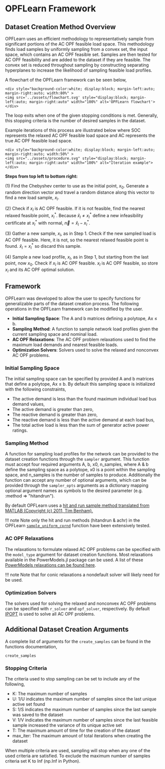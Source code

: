 # OPFLearn Framework

## Dataset Creation Method Overview

OPFLearn uses an efficient methodology to representatively sample from significant portions of the AC OPF feasible load space.
This methodology finds load samples by uniformly sampling from a convex set, the input space, which contains an AC OPF feasible set. 
Samples are then tested for AC OPF feasibility and are added to the dataset if they are feasible. 
The convex set is reduced throughout sampling by constructing separating hyperplanes to increase the likelihood of sampling feasible load profiles.

A flowchart of the OPFLearn framework can be seen below,

```@raw html
<div style="background-color:white; display:block; margin-left:auto; margin-right:auto; width:80%" >
<img src='../assets/flowchart.svg' style="display:block; margin-left:auto; margin-right:auto" width="100%" alt='OPFLearn flowchart'>
</div>
```


The loop exits when one of the given stopping conditions is met. 
Generally, this stopping criteria is the number of desired samples in the dataset.

Example iterations of this process are illustrated below where SOC represents the relaxed AC OPF feasible load space and AC represents the true AC OPF feasible load space. 

```@raw html
<div style="background-color:white; display:block; margin-left:auto; margin-right:auto; width:50%" >
<img src="../assets/procedure.svg" style="display:block; margin-left:auto; margin-right:auto" width="100%" alt="Iteration example">
</div>
```

**Steps from top left to bottom right:** 

(1) Find the Chebyshev center to use as the initial point, $x_0$. Generate a random direction vector and travel a random distance along this vector to find a new load sample, $x_l$. 

(2) Check if $x_l$ is AC OPF feasible. If it is not feasible, find the nearest relaxed feasible point, $x_l^*$. Because $\hat{x}_l \ne {x}_l^*$ define a new infeasibility certificate at $x_l^*$ with normal, $\vec{n} = \hat{x}_l - {x}_l^*$. 

(3) Gather a new sample, $x_l$, as in Step 1. Check if the new sampled load is AC OPF feasible. Here, it is not, so the nearest relaxed feasible point is found. $\hat{x}_l = x^*_l$ so discard this sample. 

(4) Sample a new load profile, $x_l$, as in Step 1, but starting from the last point, now $x_0$. Check if $x_l$ is AC OPF feasible. $x_l$ is AC OPF feasible, so store $x_l$ and its AC OPF optimal solution.

## Framework 

OPFLearn was developed to allow the user to specify functions for generalizable parts of the dataset creation process.
The following operations in the OPFLearn framework can be modified by the user. 
- **Initial Sampling Space**: The A and b matrices defining a polytope, Ax ≤ b.
- **Sampling Method**: A function to sample network load profiles given the current sampling space and nominal load.
- **AC OPF Relaxations**: The AC OPF problem relaxations used to find the maximum load demands and nearest feasible loads.
- **Optimization Solvers**: Solvers used to solve the relaxed and nonconvex AC OPF problems.

### Initial Sampling Space

The initial sampling space can be specified by provided A and b matrices that define a polytope, Ax ≤ b. 
By default this sampling space is initialized with the following constraints, 
- The active demand is less than the found maximum individual load bus demand values,
- The active demand is greater than zero,
- The reactive demand is greater than zero,
- The reactive demand is less than the active demand at each load bus,
- The total active load is less than the sum of generator active power ratings.

### Sampling Method

A function for sampling load profiles for the network can be provided to the dataset creation functions through the `sampler` argument.
This function must accept four required arguments A, b, x0, n_samples, where A & b define the sampling space as a polytope, x0 is a point within the sampling space, and n_samples is the number of samples to produce.
Additionally the function can accept any number of optional arguments, which can be provided through the `sampler_opts` arguments as a dictionary mapping optional argument names as symbols to the desired parameter (e.g. :method => "hitandrun").

By default OPFLearn uses a [hit and run sample method translated from MATLAB (Copyright (c) 2011, Tim Benham).](https://www.mathworks.com/matlabcentral/fileexchange/34208-uniform-distribution-over-a-convex-polytope?s_tid=prof_contriblnk)

!!! note
	Note only the hit and run methods (hitandrun & achr) in the OPFLearn [`sample_uniform_cprnd`](@ref) function have been extensively tested.

### AC OPF Relaxations

The relaxations to formulate relaxed AC OPF problems can be specified with the `model_type` argument for dataset creation functions. 
Most relaxations available in the PowerModels.jl package can be used. A list of these [PowerModels relaxations can be found here](https://lanl-ansi.github.io/PowerModels.jl/stable/formulation-details/#Quadratic-Relaxations).

!!! note
	Note that for conic relaxations a nondefault solver will likely need for be used.

### Optimization Solvers

The solvers used for solving the relaxed and nonconvex AC OPF problems can be specified with `r_solver` and `opf_solver`, respectively.
By default [IPOPT](https://github.com/jump-dev/Ipopt.jl) is used to solve all AC OPF problems.

## Additional Dataset Creation Arguments

A complete list of arguments for the `create_samples` can be found in the functions documentation,

```@docs
create_samples
```

### Stopping Criteria

The criteria used to stop sampling can be set to include any of the following, 
- K: The maximum number of samples
- U: 1/U indicates the maximum number of samples since the last unique active set found
- S: 1/S indicates the maximum number of samples since the last sample was saved to the dataset
- V: 1/V indicates the maximum number of samples since the last feasible sample increased the variance of its unique active set
- T: The maximum amount of time for the creation of the dataset
- max_iter: The maximum amount of total iterations when creating the dataset

When multiple criteria are used, sampling will stop when any one of the used criteria are satisfied.
To exclude the maximum number of samples criteria set K to Inf (np.Inf in Python).